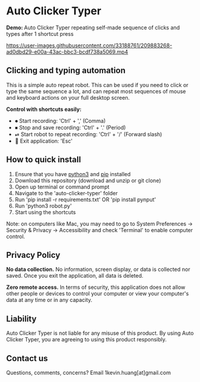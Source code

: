 # <b> Auto Clicker Typer </b>

<b> Demo: </b> Auto Clicker Typer repeating self-made sequence of clicks and types after 1 shortcut press

https://user-images.githubusercontent.com/33188761/209883268-ad0dbd29-e00a-43ac-bbc3-bcdf738a5069.mp4

## <b> Clicking and typing automation </b>

This is a simple auto repeat robot. This can be used if you need to click or type the same sequence a lot, and can repeat most sequences of mouse and keyboard actions on your full desktop screen.

<b> Control with shortcuts easily: </b>
- ⏺ Start recording: 'Ctrl' + ',' (Comma)
- ⏹ Stop and save recording: 'Ctrl' + '.' (Period)
- ⏯ Start robot to repeat recording: 'Ctrl' + '/' (Forward slash)
- 🚪 Exit application: 'Esc'

## <b> How to quick install </b>
<!-- Insert video or gif here on how to do these steps? -->
1. Ensure that you have [python3](https://www.python.org/downloads/) and [pip](https://pip.pypa.io/en/stable/installation/) installed
2. Download this repository (download and unzip or git clone)
3. Open up terminal or command prompt 
4. Navigate to the 'auto-clicker-typer' folder
5. Run 'pip install -r requirements.txt' OR 'pip install pynput'
6. Run 'python3 robot.py'
7. Start using the shortcuts

Note: on computers like Mac, you may need to go to System Preferences -> Security & Privacy -> Accessibility and check 'Terminal' to enable computer control.

## <b> Privacy Policy </b>
<b>No data collection.</b> No information, screen display, or data is collected nor saved. Once you exit the application, all data is deleted. 

<b>Zero remote access.</b> In terms of security, this application does not allow other people or devices to control your computer or view your computer's data at any time or in any capacity. 

## <b> Liability </b>
Auto Clicker Typer is not liable for any misuse of this product. By using Auto Clicker Typer, you are agreeing to using this product responsibly.

## <b> Contact us </b>
Questions, comments, concerns? Email 1kevin.huang[at]gmail.com
